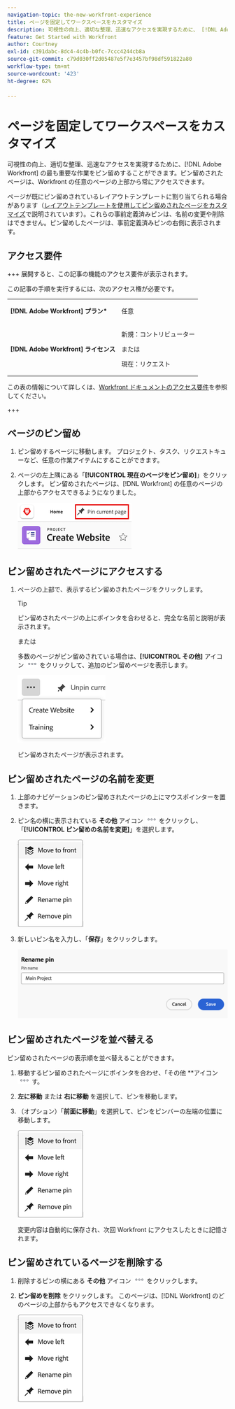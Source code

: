 ```yaml
---
navigation-topic: the-new-workfront-experience
title: ページを固定してワークスペースをカスタマイズ
description: 可視性の向上、適切な整理、迅速なアクセスを実現するために、 [!DNL Adobe Workfront]  の最も重要な作業をピン留めすることができます。ピン留めされたページは、Workfront の任意のページの上部から常にアクセスできます。
feature: Get Started with Workfront
author: Courtney
exl-id: c391dabc-8dc4-4c4b-b0fc-7ccc4244cb8a
source-git-commit: c79d030ff2d05487e5f7e3457bf98df591822a80
workflow-type: tm+mt
source-wordcount: '423'
ht-degree: 62%

---
```


# ページを固定してワークスペースをカスタマイズ

<!-- Audited: 4/2025 -->

可視性の向上、適切な整理、迅速なアクセスを実現するために、[!DNL Adobe Workfront] の最も重要な作業をピン留めすることができます。ピン留めされたページは、Workfront の任意のページの上部から常にアクセスできます。

ページが既にピン留めされているレイアウトテンプレートに割り当てられる場合があります（[レイアウトテンプレートを使用してピン留めされたページをカスタマイズ](../../administration-and-setup/customize-workfront/use-layout-templates/customize-pinned-pages.md)で説明されています）。これらの事前定義済みピンは、名前の変更や削除はできません。ピン留めしたページは、事前定義済みピンの右側に表示されます。

## アクセス要件

+++ 展開すると、この記事の機能のアクセス要件が表示されます。

この記事の手順を実行するには、次のアクセス権が必要です。

<table style="table-layout:auto"> 
 <col> 
 </col> 
 <col> 
 </col> 
 <tbody> 
  <tr> 
   <td role="rowheader"><strong>[!DNL Adobe Workfront] プラン*</strong></td> 
   <td> <p>任意</p> </td> 
  </tr> 
  <tr> 
   <td role="rowheader"><strong>[!DNL Adobe Workfront] ライセンス</strong></td> 
   <td> <p>新規：コントリビューター</p> 
   <p>または</p>
     <p>現在：リクエスト</p>
   </td> 
  </tr> 
 </tbody> 
</table>

この表の情報について詳しくは、[Workfront ドキュメントのアクセス要件](/help/quicksilver/administration-and-setup/add-users/access-levels-and-object-permissions/access-level-requirements-in-documentation.md)を参照してください。

+++

## ページのピン留め

1. ピン留めするページに移動します。 プロジェクト、タスク、リクエストキューなど、任意の作業アイテムにすることができます。

1. ページの左上隅にある「**[!UICONTROL 現在のページをピン留め]**」をクリックします。 ピン留めされたページは、[!DNL Workfront] の任意のページの上部からアクセスできるようになりました。

   ![&#x200B; 現在のページをピン留め &#x200B;](assets/pin-current-page-button.png)

## ピン留めされたページにアクセスする

1. ページの上部で、表示するピン留めされたページをクリックします。

   >[!TIP]
   >
   >ピン留めされたページの上にポインタを合わせると、完全な名前と説明が表示されます。

   または

   多数のページがピン留めされている場合は、**[!UICONTROL その他]** アイコン ![&#x200B; その他アイコンをクリック &#x200B;](assets/more-icon.png) をクリックして、追加のピン留めページを表示します。

   ![&#x200B; 追加ピン留めされたページの表示 &#x200B;](assets/display-pinned-pages.png)

   ピン留めされたページが表示されます。

## ピン留めされたページの名前を変更

1. 上部のナビゲーションのピン留めされたページの上にマウスポインターを置きます。
1. ピン名の横に表示されている **その他** アイコン ![&#x200B; その他アイコン &#x200B;](assets/more-icon.png) をクリックし、「**[!UICONTROL ピン留めの名前を変更]**」を選択します。

   ![ピン留めの名前を変更](assets/pin-menu.png)

1. 新しいピン名を入力し、「**保存**」をクリックします。

   ![チェックマークをクリックして、ピン留めの名前を変更](assets/rename-pin-dialog-box.png)


## ピン留めされたページを並べ替える

ピン留めされたページの表示順を並べ替えることができます。

1. 移動するピン留めされたページにポインタを合わせ、「その他 **アイコン ![** をクリックし &#x200B;](assets/more-icon.png) す。
1. **左に移動** または **右に移動** を選択して、ピンを移動します。
1. （オプション）「**前面に移動**」を選択して、ピンをピンバーの左端の位置に移動します。

   ![&#x200B; ピン留めの移動 &#x200B;](assets/pin-menu.png)

   変更内容は自動的に保存され、次回 Workfront にアクセスしたときに記憶されます。

## ピン留めされているページを削除する

1. 削除するピンの横にある **その他** アイコン ![](assets/more-icon.png) をクリックします。
1. **ピン留めを削除** をクリックします。 このページは、[!DNL Workfront] のどのページの上部からもアクセスできなくなります。

   ![ピン留めを削除](assets/pin-menu.png)


